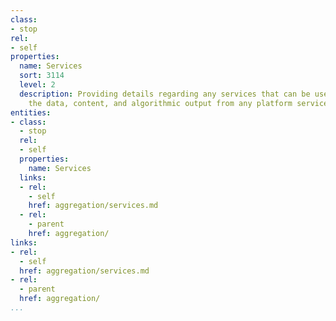 ```yaml
---
class:
- stop
rel:
- self
properties:
  name: Services
  sort: 3114
  level: 2
  description: Providing details regarding any services that can be used to help aggregate
    the data, content, and algorithmic output from any platform services.
entities:
- class:
  - stop
  rel:
  - self
  properties:
    name: Services
  links:
  - rel:
    - self
    href: aggregation/services.md
  - rel:
    - parent
    href: aggregation/
links:
- rel:
  - self
  href: aggregation/services.md
- rel:
  - parent
  href: aggregation/
...
```

